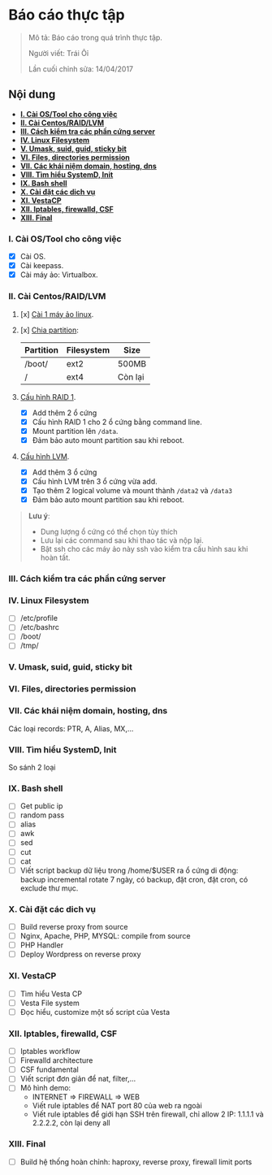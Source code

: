 # Báo cáo thực tập

> Mô tả: Báo cáo trong quá trình thực tập.
>
> Người viết: Trái Ôỉ
>
> Lần cuối chỉnh sửa: 14/04/2017

## Nội dung

* **[I. Cài OS/Tool cho công việc](#chapter-1)**
* **[II. Cài Centos/RAID/LVM](#chapter-2)**
* **[III. Cách kiểm tra các phần cứng server](#chapter-3)**
* **[IV. Linux Filesystem](#chapter-4)**
* **[V. Umask, suid, guid, sticky bit](#chapter-5)**
* **[VI. Files, directories permission](#chapter-6)**
* **[VII. Các khái niệm domain, hosting, dns](#chapter-7)**  
* **[VIII. Tìm hiểu SystemD, Init](#chapter-8)** 
* **[IX. Bash shell](#chapter-9)**
* **[X. Cài đặt các dich vụ](#chapter-10)**
* **[XI. VestaCP](#chapter-11)**
* **[XII. Iptables, firewalld, CSF](#chapter-12)**
* **[XIII. Final](#chapter-13)**

<a name="chapter-1"></a>
### I. Cài OS/Tool cho công việc

- [x] Cài OS.
- [x] Cài keepass.
- [x] Cài máy ảo: Virtualbox.

<a name="chapter-2"></a>
### II. Cài Centos/RAID/LVM

1. [x] [Cài 1 máy ảo linux](./Chapter-2#buoc-1).
2. [x] [Chia partition](./Chapter-2#buoc-2):

	| Partition | Filesystem | Size |
	| --- | --- | --- |
	| /boot/ | ext2 | 500MB |
	| / | ext4 | Còn lại |
3. [Cấu hình RAID 1](./Chapter-2#buoc-3).
	- [x] Add thêm 2 ổ cứng
	- [x] Cấu hình RAID 1 cho 2 ổ cứng bằng command line.
	- [x] Mount partition lên `/data`.
	- [x] Đảm bảo auto mount partition sau khi reboot.
4. [Cấu hình LVM](./Chapter-2#buoc-4).
	- [x] Add thêm 3 ổ cứng 
	- [x] Cấu hình LVM trên 3 ổ cứng vừa add.
	- [x] Tạo thêm 2 logical volume và mount thành `/data2` và `/data3`
	- [x] Đảm bảo auto mount partition sau khi reboot.

>**Lưu ý**: 
> + Dung lượng ổ cứng có thể chọn tùy thích
> + Lưu lại các command sau khi thao tác và nộp lại.
> + Bật ssh cho các máy ảo này ssh vào kiểm tra cấu hình sau khi hoàn tất.

<a name="chapter-3"></a>
### III. Cách kiểm tra các phần cứng server

<a name="chapter-4"></a>
### IV. Linux Filesystem

- [ ] /etc/profile
- [ ] /etc/bashrc
- [ ] /boot/
- [ ] /tmp/

<a name="chapter-5"></a>
### V. Umask, suid, guid, sticky bit

<a name="chapter-6"></a>
### VI. Files, directories permission

<a name="chapter-7"></a>
### VII. Các khái niệm domain, hosting, dns
Các loại records: PTR, A, Alias, MX,...

<a name="chapter-8"></a>
### VIII. Tìm hiểu SystemD, Init
So sánh 2 loại

<a name="chapter-9"></a>
### IX. Bash shell

- [ ] Get public ip
- [ ] random pass
- [ ] alias
- [ ] awk
- [ ] sed
- [ ] cut
- [ ] cat
- [ ] Viết script backup dữ liệu trong /home/$USER ra ổ cứng di động: backup incremental rotate 7 ngày, có backup, đặt cron, đặt cron, có exclude thư mục.

<a name="chapter-10"></a>
### X. Cài đặt các dich vụ
- [ ] Build reverse proxy from source
- [ ] Nginx, Apache, PHP, MYSQL: compile from source
- [ ] PHP Handler
- [ ] Deploy Wordpress on reverse proxy

<a name="chapter-11"></a>
### XI. VestaCP
- [ ] Tìm hiểu Vesta CP
- [ ] Vesta File system
- [ ] Đọc hiểu, customize một số script của Vesta

<a name="chapter-12"></a>
### XII. Iptables, firewalld, CSF

- [ ] Iptables workflow
- [ ] Firewalld architecture
- [ ] CSF fundamental
- [ ] Viết script đơn giản để nat, filter,...
- [ ] Mô hình demo:
	- INTERNET => FIREWALL => WEB
	- Viết rule iptables để NAT port 80 của web ra ngoài
	- Viết rule iptables để giới hạn SSH trên firewall, chỉ allow 2 IP: 1.1.1.1 và 2.2.2.2, còn lại deny all

<a name="chapter-13"></a>
### XIII. Final

- [ ] Build hệ thống hoàn chỉnh: haproxy, reverse proxy, firewall limit ports